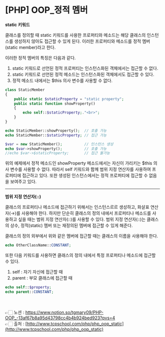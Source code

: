 # [PHP] OOP_정적 멤버

**static 키워드**

클래스를 정의할 때 static 키워드를 사용한 프로퍼티와 메소드는 해당 클래스의 인스턴스를 
생성하지 않아도 접근할 수 있게 된다.
이러한 프로퍼티와 메소드를 정적 멤버(static member)라고 한다.

이러한 정적 멤버의 특징은 다음과 같다.

1. static 키워드로 선언된 정적 프로퍼티는 인스턴스화된 객체에서는 접근할 수 없다.
2. static 키워드로 선언된 정적 메소드는 인스턴스화된 객체에서도 접근할 수 있다.
3. 정적 메소드 내에서는 $this 의사 변수를 사용할 수 없다.

```php
class StaticMember
{
    public static $staticProperty = "static property";
    public static function showProperty()
    {
        echo self::$staticProperty;."<br>";
    }
}

echo StaticMember::showProperty();  // 호출 가능
echo StaticMember::$staticProperty; // 접근 가능

$var = new StaticMember();          // 인스턴스 생성
echo $var->showProperty();          // 호출 가능
//echo $var->$staticProperty;       // 접근 불가능
```

위의 예제에서 정적 메소드인 showProperty 메소드에서는 자신이 가리키는 $this 의사 변수를 
사용할 수 없다.
따라서 self 키워드와 함께 범위 지정 연산자를 사용하여 프로퍼티에 접근하고 있다.
또한 생성된 인스턴스에서는 정적 프로퍼티에 접근할 수 없음을 보여주고 있다.

---

**범위 지정 연산자(::)**

클래스의 프로퍼티나 메소드에 접근하기 위해서는 인스턴스르르 생성하고, 화살표 연산자(→)를 
사용해야 한다.
하지만 단순히 클래스의 정의 내에서 프로퍼티나 메소드를 사용하고 싶을 때는 범위 지정 연산자(::)를 사용할 수 있다.
범위 지정 연산자(::)는 클래스의 상수, 정적(static) 멤버 또는 재정의된 멤버에 접근할 수 있게 해준다.

클래스의 정의 외부에서 위와 같은 멤버에 접근할 때는 클래스의 이름을 사용해야 한다.

```php
echo OtherClassName::CONSTANT;
```

또한 다음 키워드를 사용하면 클래스의 정의 내에서 특정 프로퍼티나 메소드에 접근할 수 있다.

1. self : 자기 자신에 접근할 때
2. parent : 부모 클래스에 접근할 때

```php
echo self::$property;
echo parent::CONSTANT;
```

<br><br>
👉🏻 노션 : https://www.notion.so/tgmary09/PHP-OOP_-13af67b8a95d43798cc4b4b924bed923?pvs=4
<br>
👉🏻 출처 : [http://www.tcpschool.com/php/php_oop_static](http://www.tcpschool.com/php/php_oop_static)
